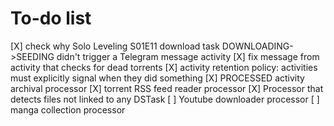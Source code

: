 # To-do list

[X] check why Solo Leveling S01E11 download task DOWNLOADING->SEEDING didn't trigger a Telegram message activity
[X] fix message from activity that checks for dead torrents
[X] activity retention policy: activities must explicitly signal when they did something
[X] PROCESSED activity archival processor
[X] torrent RSS feed reader processor
[X] Processor that detects files not linked to any DSTask
[ ] Youtube downloader processor
[ ] manga collection processor
